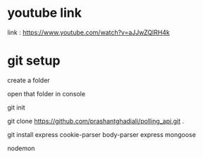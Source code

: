 # youtube link

link : https://www.youtube.com/watch?v=aJJwZQlRH4k

# git setup

create a folder

open that folder in console

git init

git clone https://github.com/prashantghadiali/polling_api.git .

git install express cookie-parser body-parser express mongoose

nodemon
